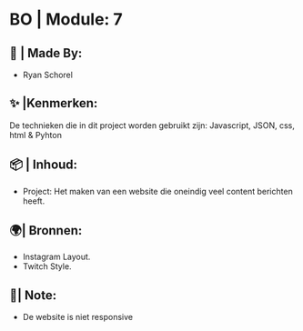 # BO | Module: 7 
## 🧩 | Made By:
* Ryan Schorel 
## ✨ |Kenmerken:
De technieken die in dit project worden gebruikt zijn: Javascript, JSON, css, html & Pyhton
## 📦 | Inhoud:
* Project:
  Het maken van een website die oneindig veel content berichten heeft.
## 🌍| Bronnen:
* Instagram Layout.
* Twitch Style.
## 📝| Note:
* De website is niet responsive


